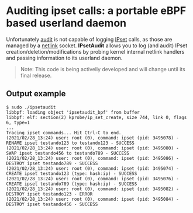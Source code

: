 # Auditing ipset calls: a portable eBPF based userland daemon

Unfortunately [audit](https://github.com/linux-audit/audit-documentation/wiki) is not capable of logging
[IPset](https://en.wikipedia.org/wiki/Netfilter#ipset) calls, as those are managed by a
[netlink](https://en.wikipedia.org/wiki/Netlink) socket. **IPsetAudit** allows you to log (and audit)
IPset creation/deletion/modifications by probing kernel internal netlink handlers and passing information
to its userland daemon.

> Note: This code is being activelly developed and will change until its final release.

## Output example

```
$ sudo ./ipsetaudit
libbpf: loading object 'ipsetaudit_bpf' from buffer
libbpf: elf: section(2) kprobe/ip_set_create, size 744, link 0, flags 6, type=1
...
Tracing ipset commands... Hit Ctrl-C to end.
(2021/02/28_13:24) user: root (0), command: ipset (pid: 3495078) - RENAME ipset testando123 to testando123 - SUCCESS
(2021/02/28_13:24) user: root (0), command: ipset (pid: 3495080) - SWAP ipset testando456 to testando789 - SUCCESS
(2021/02/28_13:24) user: root (0), command: ipset (pid: 3495086) - DESTROY ipset testando789 - SUCCESS
(2021/02/28_13:24) user: root (0), command: ipset (pid: 3495074) - CREATE ipset testando123 (type: hash:ip) - SUCCESS
(2021/02/28_13:24) user: root (0), command: ipset (pid: 3495076) - CREATE ipset testando789 (type: hash:ip) - SUCCESS
(2021/02/28_13:24) user: root (0), command: ipset (pid: 3495082) - DESTROY ipset testando123 - ERROR
(2021/02/28_13:24) user: root (0), command: ipset (pid: 3495084) - DESTROY ipset testando456 - SUCCESS
```

